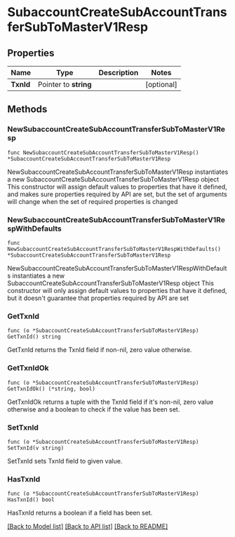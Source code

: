 # SubaccountCreateSubAccountTransferSubToMasterV1Resp

## Properties

Name | Type | Description | Notes
------------ | ------------- | ------------- | -------------
**TxnId** | Pointer to **string** |  | [optional] 

## Methods

### NewSubaccountCreateSubAccountTransferSubToMasterV1Resp

`func NewSubaccountCreateSubAccountTransferSubToMasterV1Resp() *SubaccountCreateSubAccountTransferSubToMasterV1Resp`

NewSubaccountCreateSubAccountTransferSubToMasterV1Resp instantiates a new SubaccountCreateSubAccountTransferSubToMasterV1Resp object
This constructor will assign default values to properties that have it defined,
and makes sure properties required by API are set, but the set of arguments
will change when the set of required properties is changed

### NewSubaccountCreateSubAccountTransferSubToMasterV1RespWithDefaults

`func NewSubaccountCreateSubAccountTransferSubToMasterV1RespWithDefaults() *SubaccountCreateSubAccountTransferSubToMasterV1Resp`

NewSubaccountCreateSubAccountTransferSubToMasterV1RespWithDefaults instantiates a new SubaccountCreateSubAccountTransferSubToMasterV1Resp object
This constructor will only assign default values to properties that have it defined,
but it doesn't guarantee that properties required by API are set

### GetTxnId

`func (o *SubaccountCreateSubAccountTransferSubToMasterV1Resp) GetTxnId() string`

GetTxnId returns the TxnId field if non-nil, zero value otherwise.

### GetTxnIdOk

`func (o *SubaccountCreateSubAccountTransferSubToMasterV1Resp) GetTxnIdOk() (*string, bool)`

GetTxnIdOk returns a tuple with the TxnId field if it's non-nil, zero value otherwise
and a boolean to check if the value has been set.

### SetTxnId

`func (o *SubaccountCreateSubAccountTransferSubToMasterV1Resp) SetTxnId(v string)`

SetTxnId sets TxnId field to given value.

### HasTxnId

`func (o *SubaccountCreateSubAccountTransferSubToMasterV1Resp) HasTxnId() bool`

HasTxnId returns a boolean if a field has been set.


[[Back to Model list]](../README.md#documentation-for-models) [[Back to API list]](../README.md#documentation-for-api-endpoints) [[Back to README]](../README.md)


